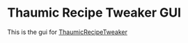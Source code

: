 # Thaumic Recipe Tweaker GUI
This is the gui for [ThaumicRecipeTweaker](https://github.com/NukeMinecart/ThaumicRecipeTweaker)
